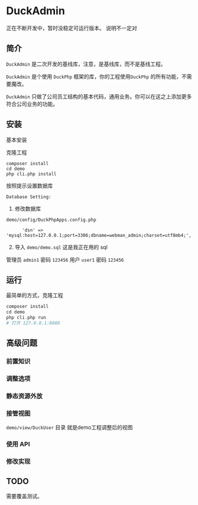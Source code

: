 # DuckAdmin
正在不断开发中，暂时没稳定可运行版本。
说明不一定对
## 简介

`DuckAdmin` 是二次开发的基线库，注意，是基线库，而不是基线工程。

`DuckAdmin` 是个使用 `DuckPhp` 框架的库，你的工程使用`DuckPhp` 的所有功能，不需要魔改。

`DuckAdmin` 只做了公司员工结构的基本代码，通用业务。你可以在这之上添加更多符合公司业务的功能。

## 安装
基本安装

克隆工程

```
composer install
cd demo
php cli.php install

```
按照提示设置数据库
```
Database Setting:

```

1. 修改数据库

`demo/config/DuckPhpApps.config.php`

```
      'dsn' => 'mysql:host=127.0.0.1;port=3306;dbname=webman_admin;charset=utf8mb4;',
```


2. 导入
`demo/demo.sql` 这是我正在用的 sql

管理员 `admin1` 密码  `123456`
用户 `user1` 密码 `123456`

## 运行

最简单的方式，克隆工程

```php
composer install
cd demo
php cli.php run
# 打开 127.0.0.1:8080

```


## 高级问题

### 前置知识

### 调整选项
### 静态资源外放

### 接管视图
`demo/view/DuckUser` 目录 就是demo工程调整后的视图

### 使用 API

### 修改实现


## TODO
需要覆盖测试。